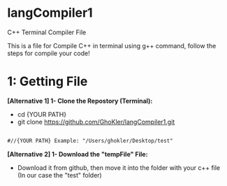 # langCompiler1
C++ Terminal Compiler File

This is a file for Compile C++ in terminal using g++ command, follow the steps for compile your code!

<h1>1: Getting File</h1>

<b>[Alternative 1] 1- Clone the Repostory (Terminal):</b>
- cd {YOUR PATH}
- git clone https://github.com/GhoKler/langCompiler1.git

```diff

#//{YOUR PATH} Example: "/Users/ghokler/Desktop/test"

```



<b>[Alternative 2] 1- Download the "tempFile" File:</b>
- Download it from github, then move it into the folder with your c++ file (In our case the "test" folder)



<h1></h1>

